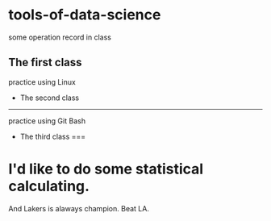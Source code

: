 # tools-of-data-science
some operation record in class

The first class
---
practice using Linux

* The second class
---
practice using Git Bash

* The third class
===


I'd like to do some statistical calculating.
===
And
Lakers is alaways champion. 
Beat LA.
